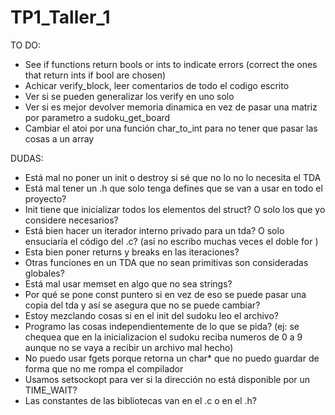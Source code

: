 # TP1_Taller_1


TO DO:

- See if functions return bools or ints to indicate errors (correct the ones that return ints if bool are chosen)
- Achicar verify_block, leer comentarios de todo el codigo escrito
- Ver si se pueden generalizar los verify en uno solo
- Ver si es mejor devolver memoria dinamica en vez de pasar una matriz por parametro a sudoku_get_board
- Cambiar el atoi por una función char_to_int para no tener que pasar las cosas a un array


DUDAS:

- Está mal no poner un init o destroy si sé que no lo no lo necesita el TDA
- Está mal tener un .h que solo tenga defines que se van a usar en todo el proyecto?
- Init tiene que inicializar todos los elementos del struct? O solo los que yo considere necesarios?
- Está bien hacer un iterador interno privado para un tda? O solo ensuciaría el código del .c? (así no escribo muchas veces el doble for )
- Esta bien poner returns y breaks en las iteraciones?
- Otras funciones en un TDA que no sean primitivas son consideradas globales?
- Está mal usar memset en algo que no sea strings?
- Por qué se pone const puntero si en vez de eso se puede pasar una copia del tda y así se asegura que no se puede cambiar?
- Estoy mezclando cosas si en el init del sudoku leo el archivo?
- Programo las cosas independientemente de lo que se pida? (ej: se chequea que en la inicializacion el sudoku reciba numeros de 0 a 9 aunque no se vaya a recibir un archivo mal hecho)
- No puedo usar fgets porque retorna un char* que no puedo guardar de forma que no me rompa el compilador
- Usamos setsockopt para ver si la dirección no está disponible por un TIME_WAIT?
- Las constantes de las bibliotecas van en el .c o en el .h?
